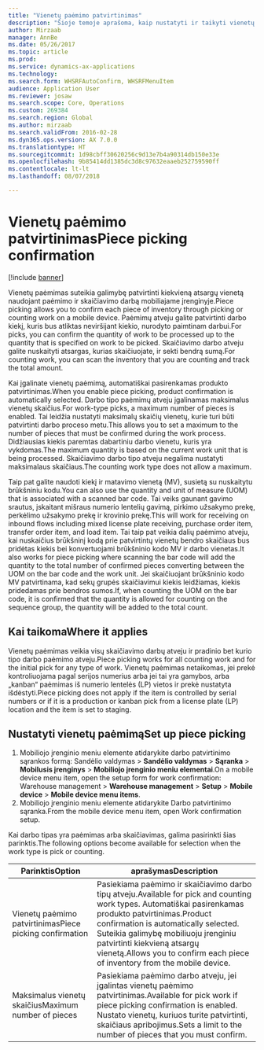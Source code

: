 ```yaml
---
title: "Vienetų paėmimo patvirtinimas"
description: "Šioje temoje aprašoma, kaip nustatyti ir taikyti vienetų paėmimo patvirtinimą iš mobiliojo įrenginio."
author: Mirzaab
manager: AnnBe
ms.date: 05/26/2017
ms.topic: article
ms.prod: 
ms.service: dynamics-ax-applications
ms.technology: 
ms.search.form: WHSRFAutoConfirm, WHSRFMenuItem
audience: Application User
ms.reviewer: josaw
ms.search.scope: Core, Operations
ms.custom: 269384
ms.search.region: Global
ms.author: mirzaab
ms.search.validFrom: 2016-02-28
ms.dyn365.ops.version: AX 7.0.0
ms.translationtype: HT
ms.sourcegitcommit: 1d98cbff30620256c9d13e7b4a90314db150e33e
ms.openlocfilehash: 9b85414dd1385dc3d8c97632eaaeb252759590ff
ms.contentlocale: lt-lt
ms.lasthandoff: 08/07/2018

---
```


# <a name="piece-picking-confirmation"></a><span data-ttu-id="b3fce-103">Vienetų paėmimo patvirtinimas</span><span class="sxs-lookup"><span data-stu-id="b3fce-103">Piece picking confirmation</span></span>

[!include [banner](../includes/banner.md)]

<span data-ttu-id="b3fce-104">Vienetų paėmimas suteikia galimybę patvirtinti kiekvieną atsargų vienetą naudojant paėmimo ir skaičiavimo darbą mobiliajame įrenginyje.</span><span class="sxs-lookup"><span data-stu-id="b3fce-104">Piece picking allows you to confirm each piece of inventory through picking or counting work on a mobile device.</span></span> <span data-ttu-id="b3fce-105">Paėmimų atveju galite patvirtinti darbo kiekį, kuris bus atliktas neviršijant kiekio, nurodyto paimtinam darbui.</span><span class="sxs-lookup"><span data-stu-id="b3fce-105">For picks, you can confirm the quantity of work to be processed up to the quantity that is specified on work to be picked.</span></span> <span data-ttu-id="b3fce-106">Skaičiavimo darbo atveju galite nuskaityti atsargas, kurias skaičiuojate, ir sekti bendrą sumą.</span><span class="sxs-lookup"><span data-stu-id="b3fce-106">For counting work, you can scan the inventory that you are counting and track the total amount.</span></span>

<span data-ttu-id="b3fce-107">Kai įgalinate vienetų paėmimą, automatiškai pasirenkamas produkto patvirtinimas.</span><span class="sxs-lookup"><span data-stu-id="b3fce-107">When you enable piece picking, product confirmation is automatically selected.</span></span> <span data-ttu-id="b3fce-108">Darbo tipo paėmimų atveju įgalinamas maksimalus vienetų skaičius.</span><span class="sxs-lookup"><span data-stu-id="b3fce-108">For work-type picks, a maximum number of pieces is enabled.</span></span> <span data-ttu-id="b3fce-109">Tai leidžia nustatyti maksimalų skaičių vienetų, kurie turi būti patvirtinti darbo proceso metu.</span><span class="sxs-lookup"><span data-stu-id="b3fce-109">This allows you to set a maximum to the number of pieces that must be confirmed during the work process.</span></span> <span data-ttu-id="b3fce-110">Didžiausias kiekis paremtas dabartiniu darbo vienetu, kuris yra vykdomas.</span><span class="sxs-lookup"><span data-stu-id="b3fce-110">The maximum quantity is based on the current work unit that is being processed.</span></span> <span data-ttu-id="b3fce-111">Skaičiavimo darbo tipo atveju negalima nustatyti maksimalaus skaičiaus.</span><span class="sxs-lookup"><span data-stu-id="b3fce-111">The counting work type does not allow a maximum.</span></span>

<span data-ttu-id="b3fce-112">Taip pat galite naudoti kiekį ir matavimo vienetą (MV), susietą su nuskaitytu brūkšniniu kodu.</span><span class="sxs-lookup"><span data-stu-id="b3fce-112">You can also use the quantity and unit of measure (UOM) that is associated with a scanned bar code.</span></span> <span data-ttu-id="b3fce-113">Tai veiks gaunant gavimo srautus, įskaitant mišraus numerio lentelių gavimą, pirkimo užsakymo prekę, perkėlimo užsakymo prekę ir krovinio prekę.</span><span class="sxs-lookup"><span data-stu-id="b3fce-113">This will work for receiving on inbound flows including mixed license plate receiving, purchase order item, transfer order item, and load item.</span></span> <span data-ttu-id="b3fce-114">Tai taip pat veikia dalių paėmimo atveju, kai nuskaičius brūkšninį kodą prie patvirtintų vienetų bendro skaičiaus bus pridėtas kiekis bei konvertuojami brūkšninio kodo MV ir darbo vienetas.</span><span class="sxs-lookup"><span data-stu-id="b3fce-114">It also works for piece picking where scanning the bar code will add the quantity to the total number of confirmed pieces converting between the UOM on the bar code and the work unit.</span></span> <span data-ttu-id="b3fce-115">Jei skaičiuojant brūkšninio kodo MV patvirtinama, kad sekų grupės skaičiavimui kiekis leidžiamas, kiekis pridedamas prie bendros sumos.</span><span class="sxs-lookup"><span data-stu-id="b3fce-115">If, when counting the UOM on the bar code, it is confirmed that the quantity is allowed for counting on the sequence group, the quantity will be added to the total count.</span></span>

## <a name="where-it-applies"></a><span data-ttu-id="b3fce-116">Kai taikoma</span><span class="sxs-lookup"><span data-stu-id="b3fce-116">Where it applies</span></span>

<span data-ttu-id="b3fce-117">Vienetų paėmimas veikia visų skaičiavimo darbų atveju ir pradinio bet kurio tipo darbo paėmimo atveju.</span><span class="sxs-lookup"><span data-stu-id="b3fce-117">Piece picking works for all counting work and for the initial pick for any type of work.</span></span> <span data-ttu-id="b3fce-118">Vienetų paėmimas netaikomas, jei prekė kontroliuojama pagal serijos numerius arba jei tai yra gamybos, arba „kanban“ paėmimas iš numerio lentelės (LP) vietos ir prekė nustatyta išdėstyti.</span><span class="sxs-lookup"><span data-stu-id="b3fce-118">Piece picking does not apply if the item is controlled by serial numbers or if it is a production or kanban pick from a license plate (LP) location and the item is set to staging.</span></span>

## <a name="set-up-piece-picking"></a><span data-ttu-id="b3fce-119">Nustatyti vienetų paėmimą</span><span class="sxs-lookup"><span data-stu-id="b3fce-119">Set up piece picking</span></span>

1.  <span data-ttu-id="b3fce-120">Mobiliojo įrenginio meniu elemente atidarykite darbo patvirtinimo sąrankos formą: Sandėlio valdymas > **Sandėlio valdymas** > **Sąranka** > **Mobilusis įrenginys** > **Mobiliojo įrenginio meniu elementai**.</span><span class="sxs-lookup"><span data-stu-id="b3fce-120">On a mobile device menu item, open the setup form for work confirmation: Warehouse management > **Warehouse management** > **Setup** > **Mobile device** > **Mobile device menu items**.</span></span> 
2. <span data-ttu-id="b3fce-121">Mobiliojo įrenginio meniu elemente atidarykite Darbo patvirtinimo sąranka.</span><span class="sxs-lookup"><span data-stu-id="b3fce-121">From the mobile device menu item, open Work confirmation setup.</span></span>

<span data-ttu-id="b3fce-122">Kai darbo tipas yra paėmimas arba skaičiavimas, galima pasirinkti šias parinktis.</span><span class="sxs-lookup"><span data-stu-id="b3fce-122">The following options become available for selection when the work type is pick or counting.</span></span>


|           <span data-ttu-id="b3fce-123">Parinktis</span><span class="sxs-lookup"><span data-stu-id="b3fce-123">Option</span></span>           |                                                                            <span data-ttu-id="b3fce-124">aprašymas</span><span class="sxs-lookup"><span data-stu-id="b3fce-124">Description</span></span>                                                                            |
|----------------------------|-------------------------------------------------------------------------------------------------------------------------------------------------------------------|
| <span data-ttu-id="b3fce-125">Vienetų paėmimo patvirtinimas</span><span class="sxs-lookup"><span data-stu-id="b3fce-125">Piece picking confirmation</span></span> | <span data-ttu-id="b3fce-126">Pasiekiama paėmimo ir skaičiavimo darbo tipų atveju.</span><span class="sxs-lookup"><span data-stu-id="b3fce-126">Available for pick and counting work types.</span></span> <span data-ttu-id="b3fce-127">Automatiškai pasirenkamas produkto patvirtinimas.</span><span class="sxs-lookup"><span data-stu-id="b3fce-127">Product confirmation is automatically selected.</span></span> <span data-ttu-id="b3fce-128">Suteikia galimybę mobiliuoju įrenginiu patvirtinti kiekvieną atsargų vienetą.</span><span class="sxs-lookup"><span data-stu-id="b3fce-128">Allows you to confirm each piece of inventory from the mobile device.</span></span> |
|  <span data-ttu-id="b3fce-129">Maksimalus vienetų skaičius</span><span class="sxs-lookup"><span data-stu-id="b3fce-129">Maximum number of pieces</span></span>  |                   <span data-ttu-id="b3fce-130">Pasiekiama paėmimo darbo atveju, jei įgalintas vienetų paėmimo patvirtinimas.</span><span class="sxs-lookup"><span data-stu-id="b3fce-130">Available for pick work if piece picking confirmation is enabled.</span></span> <span data-ttu-id="b3fce-131">Nustato vienetų, kuriuos turite patvirtinti, skaičiaus apribojimus.</span><span class="sxs-lookup"><span data-stu-id="b3fce-131">Sets a limit to the number of pieces that you must confirm.</span></span>                   |


